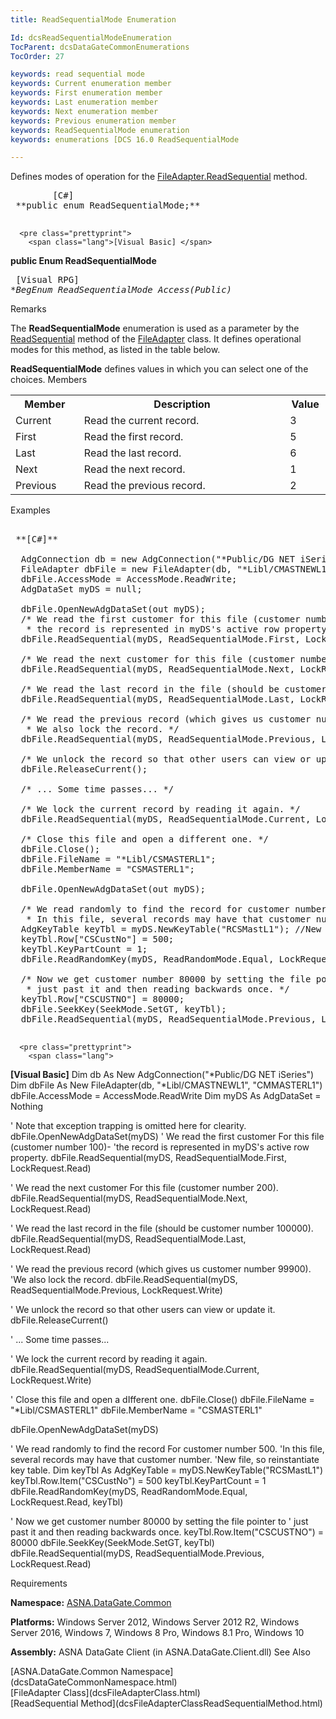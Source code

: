 ```yaml
---
title: ReadSequentialMode Enumeration

Id: dcsReadSequentialModeEnumeration
TocParent: dcsDataGateCommonEnumerations
TocOrder: 27

keywords: read sequential mode
keywords: Current enumeration member
keywords: First enumeration member
keywords: Last enumeration member
keywords: Next enumeration member
keywords: Previous enumeration member
keywords: ReadSequentialMode enumeration
keywords: enumerations [DCS 16.0 ReadSequentialMode

---
```


Defines modes of operation for the [ FileAdapter.ReadSequential](dcsFileAdapterClassReadSequentialMethod.html) method.
<pre class="prettyprint">
        <span class="lang">[C#]</span>
 **public enum ReadSequentialMode;** 
      </pre>
      <pre class="prettyprint">
        <span class="lang">[Visual Basic] </span>
 **public Enum ReadSequentialMode** 
      </pre>
      <pre class="prettyprint">
        <span class="lang">[Visual RPG]</span>
 **BegEnum ReadSequentialMode Access(*Public)** 
      </pre>

Remarks

The **ReadSequentialMode** enumeration is used as a parameter by the [ReadSequential](dcsFileAdapterClassReadSequentialMethod.html) method of the [FileAdapter](dcsFileAdapterClass.html) class. It defines operational modes for this method, as listed in the table below.

**ReadSequentialMode** defines values in which you can select one of the choices.
Members

<table class="dtTABLE" id="Table3" cellspacing="0">
            <colgroup span="1">
              <col span="1" width="20%" style="FONT-WEIGHT: bold" />
              <col span="1" width="60%" />
              <col span="1" width="10%" />
            </colgroup>
            <tr>
              <th>	Member</th>
              <th>	Description</th>
              <th>	Value</th>
            </tr>
            <tr>
              <td>Current
							</td>
              <td>Read the current record.
							</td>
              <td>3
							</td>
            </tr>
            <tr>
              <td>First
							</td>
              <td>Read the first record.
							</td>
              <td>5
							</td>
            </tr>
            <tr>
              <td>Last
							</td>
              <td>Read the last record.
							</td>
              <td>6
							</td>
            </tr>
            <tr>
              <td>Next
							</td>
              <td>Read the next record.
							</td>
              <td>1
							</td>
            </tr>
            <tr>
              <td>Previous
							</td>
              <td>Read the previous record.
							</td>
              <td>2
							</td>
            </tr>
</table>

Examples

<pre class="prettyprint">
        <span class="lang">
 **[C#]** 
        </span>
  AdgConnection db = new AdgConnection("*Public/DG NET iSeries");
  FileAdapter dbFile = new FileAdapter(db, "*Libl/CMASTNEWL1", "CMMASTERL1");
  dbFile.AccessMode = AccessMode.ReadWrite; 
  AdgDataSet myDS = null;

  dbFile.OpenNewAdgDataSet(out myDS);
  /* We read the first customer for this file (customer number 100)-
   * the record is represented in myDS's active row property. */
  dbFile.ReadSequential(myDS, ReadSequentialMode.First, LockRequest.Read);

  /* We read the next customer for this file (customer number 200). */
  dbFile.ReadSequential(myDS, ReadSequentialMode.Next, LockRequest.Read);

  /* We read the last record in the file (should be customer number 100000). */
  dbFile.ReadSequential(myDS, ReadSequentialMode.Last, LockRequest.Read);

  /* We read the previous record (which gives us customer number 99900).
   * We also lock the record. */
  dbFile.ReadSequential(myDS, ReadSequentialMode.Previous, LockRequest.Write);

  /* We unlock the record so that other users can view or update it. */
  dbFile.ReleaseCurrent();

  /* ... Some time passes... */

  /* We lock the current record by reading it again. */
  dbFile.ReadSequential(myDS, ReadSequentialMode.Current, LockRequest.Write);

  /* Close this file and open a different one. */
  dbFile.Close();
  dbFile.FileName = "*Libl/CSMASTERL1";
  dbFile.MemberName = "CSMASTERL1";

  dbFile.OpenNewAdgDataSet(out myDS);

  /* We read randomly to find the record for customer number 500.
   * In this file, several records may have that customer number. */
  AdgKeyTable keyTbl = myDS.NewKeyTable("RCSMastL1"); //New file, so reinstantiate key table.
  keyTbl.Row["CSCustNo"] = 500;
  keyTbl.KeyPartCount = 1;
  dbFile.ReadRandomKey(myDS, ReadRandomMode.Equal, LockRequest.Read, keyTbl);

  /* Now we get customer number 80000 by setting the file pointer to
   * just past it and then reading backwards once. */
  keyTbl.Row["CSCUSTNO"] = 80000;
  dbFile.SeekKey(SeekMode.SetGT, keyTbl);
  dbFile.ReadSequential(myDS, ReadSequentialMode.Previous, LockRequest.Read);
  </pre>
      <pre class="prettyprint">
        <span class="lang">
 **[Visual Basic]** 
        </span>
  Dim db As New AdgConnection("*Public/DG NET iSeries")
  Dim dbFile As New FileAdapter(db, "*Libl/CMASTNEWL1", "CMMASTERL1")
  dbFile.AccessMode = AccessMode.ReadWrite
  Dim myDS As AdgDataSet = Nothing

  ' Note that exception trapping is omitted here for clearity.
  dbFile.OpenNewAdgDataSet(myDS)
  ' We read the first customer For this file (customer number 100)-
  'the record is represented in myDS's active row property. 
  dbFile.ReadSequential(myDS, ReadSequentialMode.First, LockRequest.Read)

  ' We read the next customer For this file (customer number 200). 
  dbFile.ReadSequential(myDS, ReadSequentialMode.Next, LockRequest.Read)

  ' We read the last record in the file (should be customer number 100000). 
  dbFile.ReadSequential(myDS, ReadSequentialMode.Last, LockRequest.Read)

  ' We read the previous record (which gives us customer number 99900).
  'We also lock the record. 
  dbFile.ReadSequential(myDS, ReadSequentialMode.Previous, LockRequest.Write)

  ' We unlock the record so that other users can view or update it. 
  dbFile.ReleaseCurrent()

  ' ... Some time passes... 

  ' We lock the current record by reading it again. 
  dbFile.ReadSequential(myDS, ReadSequentialMode.Current, LockRequest.Write)

  ' Close this file and open a dIfferent one. 
  dbFile.Close()
  dbFile.FileName = "*Libl/CSMASTERL1"
  dbFile.MemberName = "CSMASTERL1"

  dbFile.OpenNewAdgDataSet(myDS)

  ' We read randomly to find the record For customer number 500.
  'In this file, several records may have that customer number. 
  'New file, so reinstantiate key table.
  Dim keyTbl As AdgKeyTable = myDS.NewKeyTable("RCSMastL1")
  keyTbl.Row.Item("CSCustNo") = 500
  keyTbl.KeyPartCount = 1
  dbFile.ReadRandomKey(myDS, ReadRandomMode.Equal, LockRequest.Read, keyTbl)

  ' Now we get customer number 80000 by setting the file pointer to
  ' just past it and then reading backwards once.
  keyTbl.Row.Item("CSCUSTNO") = 80000
  dbFile.SeekKey(SeekMode.SetGT, keyTbl)
  dbFile.ReadSequential(myDS, ReadSequentialMode.Previous, LockRequest.Read)
 </pre>

Requirements

**Namespace:** [ASNA.DataGate.Common](dcsDataGateCommonNamespace.html) 

**Platforms:** Windows Server 2012, Windows Server 2012 R2, Windows Server 2016, Windows 7, Windows 8 Pro, Windows 8.1 Pro, Windows 10

**Assembly:** ASNA DataGate Client (in ASNA.DataGate.Client.dll)
See Also

<dl />
      [ASNA.DataGate.Common Namespace](dcsDataGateCommonNamespace.html)
      <br />
      <span>
        [FileAdapter Class](dcsFileAdapterClass.html)
        <br />
      </span>
      <span>
        [ReadSequential Method](dcsFileAdapterClassReadSequentialMethod.html)
      </span>

